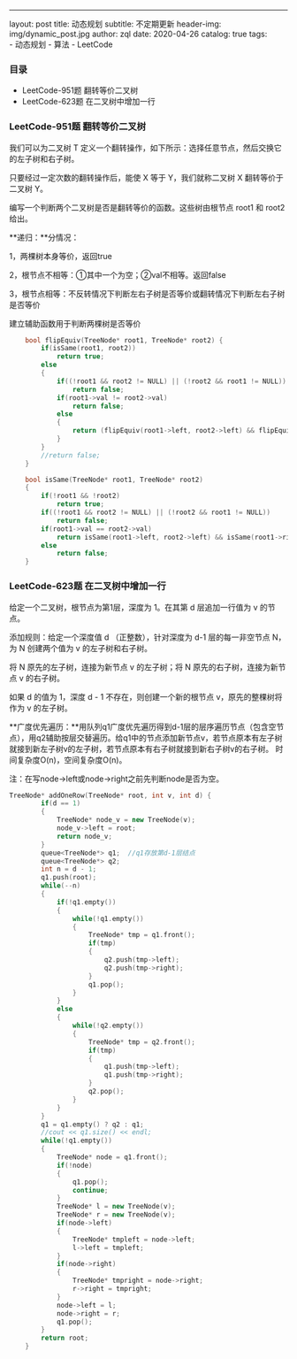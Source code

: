 

---

layout:  post
title:	动态规划
subtitle:	不定期更新
header-img:	 img/dynamic_post.jpg
author:	 zql
date:	2020-04-26
catalog:	true
tags:	
    - 动态规划
        - 算法
        - LeetCode  

### 目录

- LeetCode-951题  翻转等价二叉树
- LeetCode-623题  在二叉树中增加一行  

### LeetCode-951题  翻转等价二叉树

我们可以为二叉树 T 定义一个翻转操作，如下所示：选择任意节点，然后交换它的左子树和右子树。  

只要经过一定次数的翻转操作后，能使 X 等于 Y，我们就称二叉树 X 翻转等价于二叉树 Y。  

编写一个判断两个二叉树是否是翻转等价的函数。这些树由根节点 root1 和 root2 给出。  

**递归：**分情况：  

1，两棵树本身等价，返回true

2，根节点不相等：①其中一个为空；②val不相等。返回false

3，根节点相等：不反转情况下判断左右子树是否等价或翻转情况下判断左右子树是否等价  

建立辅助函数用于判断两棵树是否等价

```c++
    bool flipEquiv(TreeNode* root1, TreeNode* root2) {
        if(isSame(root1, root2))
            return true;
        else
        {
            if((!root1 && root2 != NULL) || (!root2 && root1 != NULL))
                return false;
            if(root1->val != root2->val)
                return false;
            else
            {
                return (flipEquiv(root1->left, root2->left) && flipEquiv(root1->right, root2->right)) || (flipEquiv(root1->left, root2->right) && flipEquiv(root1->right, root2->left));
            }
        }
        //return false;
    }

    bool isSame(TreeNode* root1, TreeNode* root2)
    {
        if(!root1 && !root2)
            return true;
        if((!root1 && root2 != NULL) || (!root2 && root1 != NULL))
            return false;
        if(root1->val == root2->val)
            return isSame(root1->left, root2->left) && isSame(root1->right, root2->right);
        else
            return false;
    }
```

### LeetCode-623题  在二叉树中增加一行  

给定一个二叉树，根节点为第1层，深度为 1。在其第 d 层追加一行值为 v 的节点。

添加规则：给定一个深度值 d （正整数），针对深度为 d-1 层的每一非空节点 N，为 N 创建两个值为 v 的左子树和右子树。

将 N 原先的左子树，连接为新节点 v 的左子树；将 N 原先的右子树，连接为新节点 v 的右子树。

如果 d 的值为 1，深度 d - 1 不存在，则创建一个新的根节点 v，原先的整棵树将作为 v 的左子树。

**广度优先遍历：**用队列q1广度优先遍历得到d-1层的层序遍历节点（包含空节点），用q2辅助按层交替遍历。给q1中的节点添加新节点v，若节点原本有左子树就接到新左子树v的左子树，若节点原本有右子树就接到新右子树v的右子树。  时间复杂度O(n)，空间复杂度O(n)。

注：在写node->left或node->right之前先判断node是否为空。

```c++
TreeNode* addOneRow(TreeNode* root, int v, int d) {
        if(d == 1)
        {
            TreeNode* node_v = new TreeNode(v);
            node_v->left = root;
            return node_v;
        }
        queue<TreeNode*> q1;  //q1存放第d-1层结点
        queue<TreeNode*> q2;  
        int n = d - 1;
        q1.push(root);
        while(--n)
        {
            if(!q1.empty())
            {
                while(!q1.empty())
                {
                    TreeNode* tmp = q1.front();
                    if(tmp)
                    {
                        q2.push(tmp->left);
                        q2.push(tmp->right);
                    }
                    q1.pop();
                }
            }
            else
            {
                while(!q2.empty())
                {
                    TreeNode* tmp = q2.front();
                    if(tmp)
                    {
                        q1.push(tmp->left);
                        q1.push(tmp->right);
                    }
                    q2.pop();
                }
            }
        }
        q1 = q1.empty() ? q2 : q1;
        //cout << q1.size() << endl;
        while(!q1.empty())
        {
            TreeNode* node = q1.front();
            if(!node)
            {
                q1.pop();
                continue;
            }
            TreeNode* l = new TreeNode(v);
            TreeNode* r = new TreeNode(v);
            if(node->left)
            {
                TreeNode* tmpleft = node->left;
                l->left = tmpleft;
            }
            if(node->right)
            {
                TreeNode* tmpright = node->right;
                r->right = tmpright;
            }
            node->left = l;
            node->right = r;
            q1.pop();
        }
        return root;
    }
```




